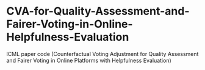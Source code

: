 # CVA-for-Quality-Assessment-and-Fairer-Voting-in-Online-Helpfulness-Evaluation
ICML paper code (Counterfactual Voting Adjustment for Quality Assessment and Fairer Voting in Online Platforms with Helpfulness Evaluation)

